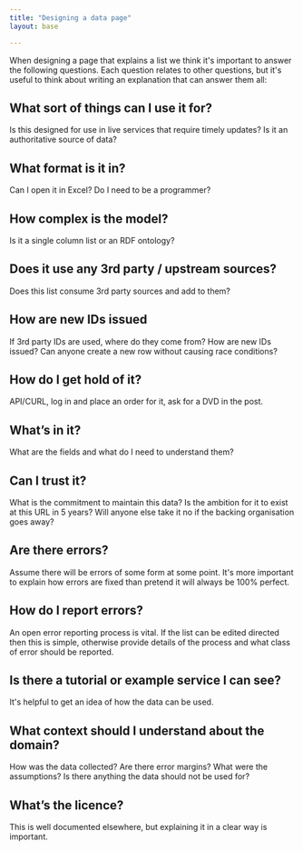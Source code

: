 ```yaml
---
title: "Designing a data page"
layout: base

---
```



When designing a page that explains a list we think it's important to answer the following questions. Each question relates to other questions, but it's useful to think about writing an explanation that can answer them all:

## What sort of things can I use it for?

Is this designed for use in live services that require timely updates? Is it an authoritative source of data?

## What format is it in?

Can I open it in Excel? Do I need to be a programmer?

## How complex is the model?

Is it a single column list or an RDF ontology?


## Does it use any 3rd party / upstream sources?

Does this list consume 3rd party sources and add to them?

## How are new IDs issued

If 3rd party IDs are used, where do they come from? How are new IDs issued? Can anyone create a new row without causing race conditions?

## How do I get hold of it?

API/CURL, log in and place an order for it, ask for a DVD in the post.

## What’s in it?

What are the fields and what do I need to understand them?

## Can I trust it?

What is the commitment to maintain this data? Is the ambition for it to exist at this URL in 5 years? Will anyone else take it no if the backing organisation goes away?

## Are there errors?

Assume there will be errors of some form at some point. It's more important to explain how errors are fixed than pretend it will always be 100% perfect.

## How do I report errors?

An open error reporting process is vital. If the list can be edited directed then this is simple, otherwise provide details of the process and what class of error should be reported.

## Is there a tutorial or example service I can see?

It's helpful to get an idea of how the data can be used.

## What context should I understand about the domain?

How was the data collected? Are there error margins? What were the assumptions? Is there anything the data should not be used for?

## What’s the licence?

This is well documented elsewhere, but explaining it in a clear way is important.

